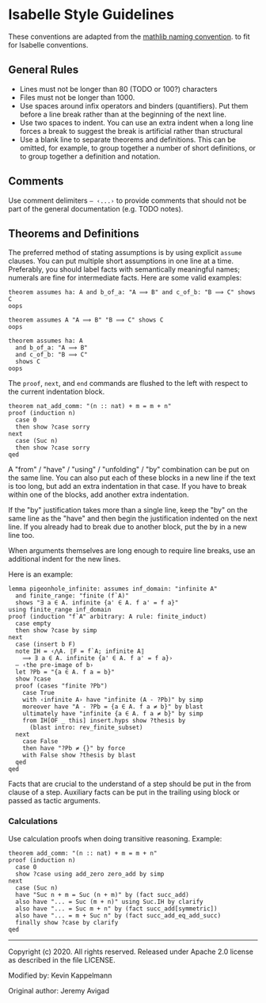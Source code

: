 # Isabelle Style Guidelines #
These conventions are adapted from the
[mathlib naming convention](https://github.com/leanprover-community/mathlib/edit/master/docs/contribute/style.md).
to fit for Isabelle conventions.

## General Rules
- Lines must not be longer than 80 (TODO or 100?) characters
- Files must not be longer than 1000.
- Use spaces around infix operators and binders (quantifiers). Put them before a line break rather
than at the beginning of the next line.
- Use two spaces to indent. You can use an extra indent when a long line
forces a break to suggest the break is artificial rather than
structural
- Use a blank line to separate theorems and definitions.
This can be omitted, for example, to group together a number of
short definitions, or to group together a definition and notation.

## Comments
Use comment delimiters `― ‹...›` to provide comments that should not be part
of the general documentation (e.g. TODO notes).

## Theorems and Definitions
The preferred method of stating assumptions is by using explicit `assume` clauses.
You can put multiple short assumptions in one line at a time.
Preferably, you should label facts with semantically meaningful names;
numerals are fine for intermediate facts.
Here are some valid examples:

```isabelle
theorem assumes ha: A and b_of_a: "A ⟹ B" and c_of_b: "B ⟹ C" shows C
oops

theorem assumes A "A ⟹ B" "B ⟹ C" shows C
oops

theorem assumes ha: A
  and b_of_a: "A ⟹ B"
  and c_of_b: "B ⟹ C"
  shows C
oops
```

The `proof`, `next`, and `end` commands are flushed to the left with respect to the current indentation block.
```isabelle
theorem nat_add_comm: "(n :: nat) + m = m + n"
proof (induction n)
  case 0
  then show ?case sorry
next
  case (Suc n)
  then show ?case sorry
qed
```
A "from" / "have" / "using" / "unfolding" / "by" combination can be put on the same line.
You can also put each of these blocks in a new line if the text is too long, but add an extra indentation in that case.
If you have to break within one of the blocks, add another extra indentation.

If the "by" justification takes more than a single line, keep the "by" on the same
line as the "have" and then begin the justification indented on the next line.
If you already had to break due to another block, put the by in a new line too.

When arguments themselves are long enough to require line breaks, use an additional indent for the new lines.

Here is an example:
```isabelle
lemma pigeonhole_infinite: assumes inf_domain: "infinite A"
  and finite_range: "finite (f`A)"
  shows "∃ a ∈ A. infinite {a' ∈ A. f a' = f a}"
using finite_range inf_domain
proof (induction "f`A" arbitrary: A rule: finite_induct)
  case empty
  then show ?case by simp
next
  case (insert b F)
  note IH = ‹⋀A. ⟦F = f`A; infinite A⟧
    ⟹ ∃ a ∈ A. infinite {a' ∈ A. f a' = f a}›
  ― ‹the pre-image of b›
  let ?Pb = "{a ∈ A. f a = b}"
  show ?case
  proof (cases "finite ?Pb")
    case True
    with ‹infinite A› have "infinite (A - ?Pb)" by simp
    moreover have "A - ?Pb = {a ∈ A. f a ≠ b}" by blast
    ultimately have "infinite {a ∈ A. f a ≠ b}" by simp
    from IH[OF _ this] insert.hyps show ?thesis by
      (blast intro: rev_finite_subset)
  next
    case False
    then have "?Pb ≠ {}" by force
    with False show ?thesis by blast
  qed
qed
```

Facts that are crucial to the understand of a step should be put in the from clause of a step.
Auxiliary facts can be put in the trailing using block or passed as tactic arguments.

### Calculations
Use calculation proofs when doing transitive reasoning. Example:
```isabelle
theorem add_comm: "(n :: nat) + m = m + n"
proof (induction n)
  case 0
  show ?case using add_zero zero_add by simp
next
  case (Suc n)
  have "Suc n + m = Suc (n + m)" by (fact succ_add)
  also have "... = Suc (m + n)" using Suc.IH by clarify
  also have "... = Suc m + n" by (fact succ_add[symmetric])
  also have "... = m + Suc n" by (fact succ_add_eq_add_succ)
  finally show ?case by clarify
qed
```

------
Copyright (c) 2020. All rights reserved.
Released under Apache 2.0 license as described in the file LICENSE.

Modified by: Kevin Kappelmann

Original author: Jeremy Avigad
